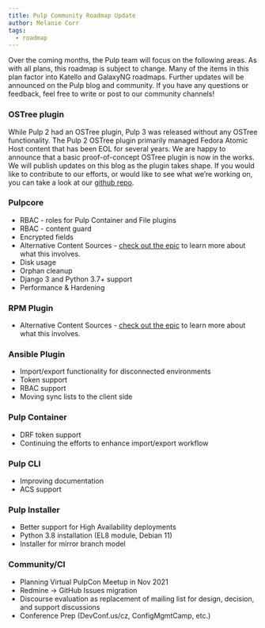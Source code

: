 ```yaml
---
title: Pulp Community Roadmap Update
author: Melanie Corr
tags:
  - roadmap
---
```


Over the coming months, the Pulp team will focus on the following areas. As with all plans, this roadmap is subject to change. Many of the items in this plan factor into Katello and GalaxyNG roadmaps.
Further updates will be announced on the Pulp blog and community. If you have any questions or feedback, feel free to write or post to our community channels!

### OSTree plugin

While Pulp 2 had an OSTree plugin, Pulp 3 was released without any OSTree functionality.
The Pulp 2 OSTree plugin primarily managed Fedora Atomic Host content that has been EOL for several years.
We are happy to announce that a basic proof-of-concept OSTree plugin is now in the works.
We will publish updates on this blog as the plugin takes shape.
If you would like to contribute to our efforts, or would like to see what we’re working on, you can take a look at our [github repo](https://github.com/pulp/pulp_ostree).

### Pulpcore

* RBAC - roles for Pulp Container and File plugins
* RBAC - content guard
* Encrypted fields
* Alternative Content Sources - [check out the epic](https://pulp.plan.io/issues/7832) to learn more about what this involves.
* Disk usage
* Orphan cleanup
* Django 3 and Python 3.7+ support
* Performance & Hardening


### RPM Plugin

* Alternative Content Sources -  [check out the epic](https://pulp.plan.io/issues/7832) to learn more about what this involves.

### Ansible Plugin

* Import/export functionality for disconnected environments
* Token support
* RBAC support
* Moving sync lists to the client side

### Pulp Container

* DRF token support
* Continuing the efforts to enhance import/export workflow

### Pulp CLI

* Improving documentation
* ACS support

### Pulp Installer

* Better support for High Availability deployments
* Python 3.8 installation (EL8 module, Debian 11)
* Installer for mirror branch model

### Community/CI

* Planning Virtual PulpCon Meetup in Nov 2021
* Redmine → GitHub Issues migration
* Discourse evaluation as replacement of mailing list for design, decision, and support discussions
* Conference Prep (DevConf.us/cz, ConfigMgmtCamp, etc.)
